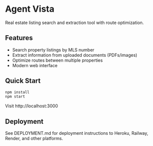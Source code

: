 # Agent Vista

Real estate listing search and extraction tool with route optimization.

## Features
- Search property listings by MLS number
- Extract information from uploaded documents (PDFs/images)  
- Optimize routes between multiple properties
- Modern web interface

## Quick Start
```bash
npm install
npm start
```

Visit http://localhost:3000

## Deployment
See DEPLOYMENT.md for deployment instructions to Heroku, Railway, Render, and other platforms.